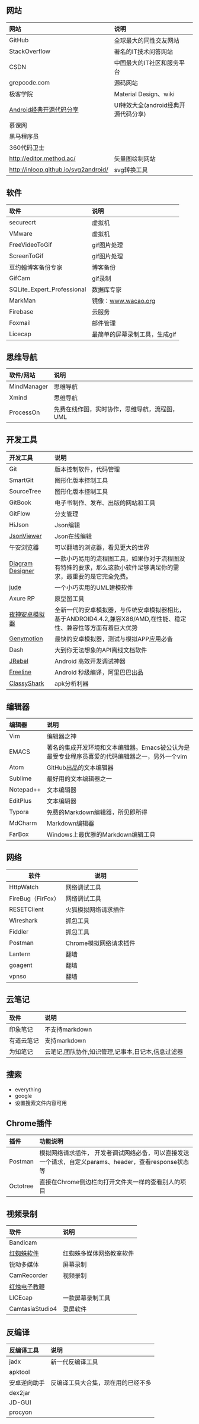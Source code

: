 ## 网站

| 网站                                       | 说明                      |
| :--------------------------------------- | :---------------------- |
| GitHub                                   | 全球最大的同性交友网站             |
| StackOverflow                            | 著名的IT技术问答网站             |
| CSDN                                     | 中国最大的IT社区和服务平台          |
| grepcode.com                             | 源码网站                    |
| 极客学院                                     | Material Design、wiki    |
| [Android经典开源代码分享](http://www.23code.com) | UI特效大全(android经典开源代码分享) |
| 慕课网                                      |                         |
| 黑马程序员                                    |                         |
| 360代码卫士                                  |                         |
| http://editor.method.ac/                 | 矢量图绘制网站                 |
| http://inloop.github.io/svg2android/     | svg转换工具                 |

## 软件

| 软件                         | 说明               |
| :------------------------- | :--------------- |
| securecrt                  | 虚拟机              |
| VMware                     | 虚拟机              |
| FreeVideoToGif             | gif图片处理          |
| ScreenToGif                | gif图片处理          |
| 豆约翰博客备份专家                  | 博客备份             |
| GifCam                     | gif录制            |
| SQLite_Expert_Professional | 数据库专家            |
| MarkMan                    | 镜像：www.wacao.org |
| Firebase                   | 云服务              |
| Foxmail                    | 邮件管理             |
| Licecap                    | 最简单的屏幕录制工具，生成gif |

## 思维导航

| 软件/网站       | 说明                       |
| :---------- | :----------------------- |
| MindManager | 思维导航                     |
| Xmind       | 思维导航                     |
| ProcessOn   | 免费在线作图，实时协作，思维导航，流程图，UML |

## 开发工具

| 开发工具                                     | 说明                                       |
| :--------------------------------------- | :--------------------------------------- |
| Git                                      | 版本控制软件，代码管理                              |
| SmartGit                                 | 图形化版本控制工具                                |
| SourceTree                               | 图形化版本控制工具                                |
| GitBook                                  | 电子书制作、发布、出版的网站和工具                        |
| GitFlow                                  | 分支管理                                     |
| HiJson                                   | Json编辑                                   |
| [JsonViewer](http://www.bejson.com/)     | Json在线编辑                                 |
| 午安浏览器                                    | 可以翻墙的浏览器，看见更大的世界                         |
| [Diagram Designer](http://meesoft.logicnet.dk/DiagramDesigner/) | 一款小巧易用的流程图工具，如果你对于流程图没有特殊的要求，那么这款小软件足够满足你的需求，最重要的是它完全免费。 |
| [jude](http://astah.net/editions/community) | 一个小巧实用的UML建模软件                           |
| Axure RP                                 | 原型图工具                                    |
| [夜神安卓模拟器](https://www.yeshen.com/#p4)    | 全新一代的安卓模拟器，与传统安卓模拟器相比，基于ANDROID4.4.2,兼容X86/AMD,在性能、稳定性、兼容性等方面有着巨大优势 |
| [Genymotion](http://www.genymotion.net/) | 最快的安卓模拟器，测试与模拟APP应用必备                    |
| Dash                                     | 大到你无法想象的API离线文档软件                        |
| [JRebel](https://zeroturnaround.com/)    | Android 高效开发调试神器                         |
| [Freeline](https://github.com/alibaba/freeline) | Android 秒级编译，阿里巴巴出品                      |
| [ClassyShark](https://github.com/google/android-classyshark) | apk分析利器                                  |

## 编辑器

| 编辑器       | 说明                                       |
| :-------- | :--------------------------------------- |
| Vim       | 编辑器之神                                    |
| EMACS     | 著名的集成开发环境和文本编辑器。Emacs被公认为是最受专业程序员喜爱的代码编辑器之一，另外一个vim |
| Atom      | GitHub出品的文本编辑器                           |
| Sublime   | 最好用的文本编辑器之一                              |
| Notepad++ | 文本编辑器                                    |
| EditPlus  | 文本编辑器                                    |
| Typora    | 免费的Markdown编辑器，所见即所得                     |
| MdCharm   | Markdown编辑器                              |
| FarBox    | Windows上最优雅的Markdown编辑工具                 |

## 网络

| 软件              | 说明             |
| --------------- | -------------- |
| HttpWatch       | 网络调试工具         |
| FireBug（FirFox） | 网络调试工具         |
| RESETClient     | 火狐模拟网络请求插件     |
| Wireshark       | 抓包工具           |
| Fiddler         | 抓包工具           |
| Postman         | Chrome模拟网络请求插件 |
| Lantern         | 翻墙             |
| goagent         | 翻墙             |
| vpnso           | 翻墙             |

## 云笔记

| 软件    | 说明                          |
| :---- | :-------------------------- |
| 印象笔记  | 不支持markdown                 |
| 有道云笔记 | 支持markdown                  |
| 为知笔记  | 云笔记,团队协作,知识管理,记事本,日记本,信息过滤器 |

## 搜索

- everything
- google
- 设置搜索文件内容可用

## Chrome插件

| 插件       | 功能说明                                     |
| :------- | :--------------------------------------- |
| Postman  | 模拟网络请求插件， 开发者调试网络必备，可以直接发送一个请求，自定义params、header，查看response状态等 |
| Octotree | 直接在Chrome侧边栏向打开文件夹一样的查看别人的项目             |

## 视频录制  

| 软件                                | 说明           |
| :-------------------------------- | :----------- |
| Bandicam                          |              |
| [红蜘蛛软件](http://www.3000soft.net/) | 红蜘蛛多媒体网络教室软件 |
| 锐动多媒体                             | 屏幕录制         |
| CamRecorder                       | 视频录制         |
| [红烛电子教鞭](http://3000soft.net/)    |              |
| LICEcap                           | 一款屏幕录制工具     |
| CamtasiaStudio4                   | 录屏软件         |

## 反编译

| 反编译工具   | 说明                |
| :------ | :---------------- |
| jadx    | 新一代反编译工具          |
| apktool |                   |
| 安卓逆向助手  | 反编译工具大合集，现在用的已经不多 |
| dex2jar |                   |
| JD-GUI  |                   |
| procyon |                   |